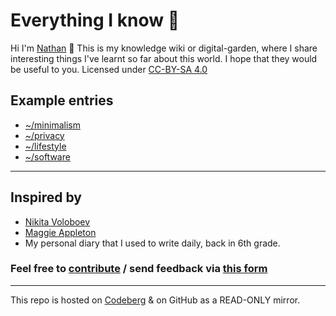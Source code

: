 # Everything I know 🌱

Hi I'm [Nathan](https://polarhive.ml/) 👋 This is my knowledge wiki or digital-garden, where I share interesting things I've learnt so far about this world. I hope that they would be useful to you. Licensed under [CC-BY-SA 4.0](https://creativecommons.org/licenses/by-nc-sa/4.0/)

## Example entries

- [~/minimalism](https://codeberg.org/polarhive/knowledge/src/branch/master/lifestyle/minimalism.md)
- [~/privacy](https://codeberg.org/polarhive/knowledge/src/branch/master/tech/privacy.md)
- [~/lifestyle](https://codeberg.org/polarhive/knowledge/src/branch/master/lifestyle/)
- [~/software](https://codeberg.org/polarhive/knowledge/src/branch/master/tech/software.md)

---

## Inspired by

- [Nikita Voloboev](https://wiki.nikitavoloboev.xyz/)
- [Maggie Appleton](https://maggieappleton.com/garden)
- My personal diary that I used to write daily, back in 6th grade.

### Feel free to [contribute](mailto:polarhive@protonmail.com?subject=garden-entry&body=hey%20i%20found%20a%20cool%20thing%20i'd%20like%20you%20to%20feature%20in%20this%20repo%2C%20but%20don't%20know%20git%20or%20nerdy%20computer%20stuff%20%3A) / send feedback via [this form](https://polarhive.ml/contact/)

---
This repo is hosted on [Codeberg](https://polarhive.ml/knowledge) & on GitHub as a READ-ONLY mirror.

